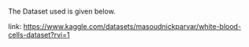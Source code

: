 The Dataset used is given below.

link: https://www.kaggle.com/datasets/masoudnickparvar/white-blood-cells-dataset?rvi=1
